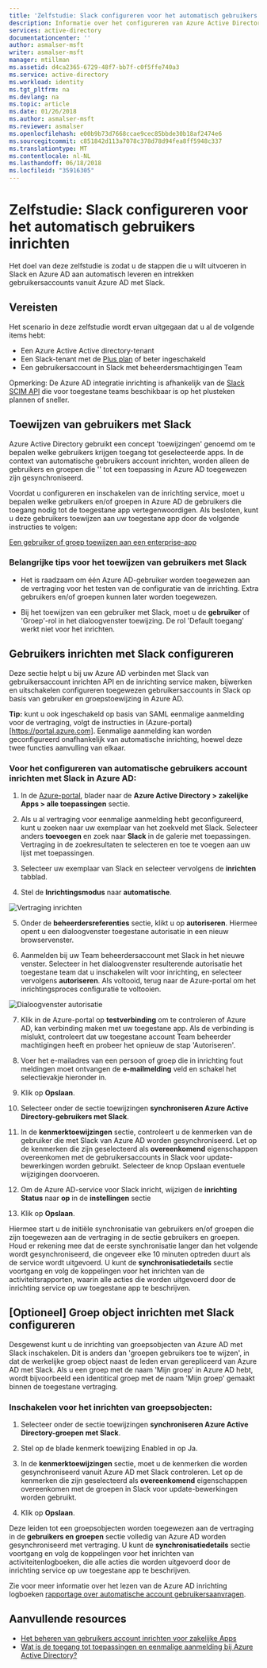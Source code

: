 ```yaml
---
title: 'Zelfstudie: Slack configureren voor het automatisch gebruikers inrichten met Azure Active Directory | Microsoft Docs'
description: Informatie over het configureren van Azure Active Directory automatisch leveren en intrekken accounts van gebruikers met Slack.
services: active-directory
documentationcenter: ''
author: asmalser-msft
writer: asmalser-msft
manager: mtillman
ms.assetid: d4ca2365-6729-48f7-bb7f-c0f5ffe740a3
ms.service: active-directory
ms.workload: identity
ms.tgt_pltfrm: na
ms.devlang: na
ms.topic: article
ms.date: 01/26/2018
ms.author: asmalser-msft
ms.reviewer: asmalser
ms.openlocfilehash: e00b9b73d7668ccae9cec85bbde30b18af2474e6
ms.sourcegitcommit: c851842d113a7078c378d78d94fea8ff5948c337
ms.translationtype: MT
ms.contentlocale: nl-NL
ms.lasthandoff: 06/18/2018
ms.locfileid: "35916305"
---
```

# <a name="tutorial-configure-slack-for-automatic-user-provisioning"></a>Zelfstudie: Slack configureren voor het automatisch gebruikers inrichten


Het doel van deze zelfstudie is zodat u de stappen die u wilt uitvoeren in Slack en Azure AD aan automatisch leveren en intrekken gebruikersaccounts vanuit Azure AD met Slack. 

## <a name="prerequisites"></a>Vereisten

Het scenario in deze zelfstudie wordt ervan uitgegaan dat u al de volgende items hebt:

*   Een Azure Active Active directory-tenant
*   Een Slack-tenant met de [Plus plan](https://aadsyncfabric.slack.com/pricing) of beter ingeschakeld 
*   Een gebruikersaccount in Slack met beheerdersmachtigingen Team 

Opmerking: De Azure AD integratie inrichting is afhankelijk van de [Slack SCIM API](https://api.slack.com/scim) die voor toegestane teams beschikbaar is op het plusteken plannen of sneller.

## <a name="assigning-users-to-slack"></a>Toewijzen van gebruikers met Slack

Azure Active Directory gebruikt een concept 'toewijzingen' genoemd om te bepalen welke gebruikers krijgen toegang tot geselecteerde apps. In de context van automatische gebruikers account inrichten, worden alleen de gebruikers en groepen die '' tot een toepassing in Azure AD toegewezen zijn gesynchroniseerd. 

Voordat u configureren en inschakelen van de inrichting service, moet u bepalen welke gebruikers en/of groepen in Azure AD de gebruikers die toegang nodig tot de toegestane app vertegenwoordigen. Als besloten, kunt u deze gebruikers toewijzen aan uw toegestane app door de volgende instructies te volgen:

[Een gebruiker of groep toewijzen aan een enterprise-app](../manage-apps/assign-user-or-group-access-portal.md)

### <a name="important-tips-for-assigning-users-to-slack"></a>Belangrijke tips voor het toewijzen van gebruikers met Slack

*   Het is raadzaam om één Azure AD-gebruiker worden toegewezen aan de vertraging voor het testen van de configuratie van de inrichting. Extra gebruikers en/of groepen kunnen later worden toegewezen.

*   Bij het toewijzen van een gebruiker met Slack, moet u de **gebruiker** of 'Groep'-rol in het dialoogvenster toewijzing. De rol 'Default toegang' werkt niet voor het inrichten.


## <a name="configuring-user-provisioning-to-slack"></a>Gebruikers inrichten met Slack configureren 

Deze sectie helpt u bij uw Azure AD verbinden met Slack van gebruikersaccount inrichten API en de inrichting service maken, bijwerken en uitschakelen configureren toegewezen gebruikersaccounts in Slack op basis van gebruiker en groepstoewijzing in Azure AD.

**Tip:** kunt u ook ingeschakeld op basis van SAML eenmalige aanmelding voor de vertraging, volgt de instructies in (Azure-portal) [https://portal.azure.com]. Eenmalige aanmelding kan worden geconfigureerd onafhankelijk van automatische inrichting, hoewel deze twee functies aanvulling van elkaar.


### <a name="to-configure-automatic-user-account-provisioning-to-slack-in-azure-ad"></a>Voor het configureren van automatische gebruikers account inrichten met Slack in Azure AD:


1)  In de [Azure-portal](https://portal.azure.com), blader naar de **Azure Active Directory > zakelijke Apps > alle toepassingen** sectie.

2) Als u al vertraging voor eenmalige aanmelding hebt geconfigureerd, kunt u zoeken naar uw exemplaar van het zoekveld met Slack. Selecteer anders **toevoegen** en zoek naar **Slack** in de galerie met toepassingen. Vertraging in de zoekresultaten te selecteren en toe te voegen aan uw lijst met toepassingen.

3)  Selecteer uw exemplaar van Slack en selecteer vervolgens de **inrichten** tabblad.

4)  Stel de **Inrichtingsmodus** naar **automatische**.

![Vertraging inrichten](./media/slack-provisioning-tutorial/Slack1.PNG)

5)  Onder de **beheerdersreferenties** sectie, klikt u op **autoriseren**. Hiermee opent u een dialoogvenster toegestane autorisatie in een nieuw browservenster. 

6) Aanmelden bij uw Team beheerdersaccount met Slack in het nieuwe venster. Selecteer in het dialoogvenster resulterende autorisatie het toegestane team dat u inschakelen wilt voor inrichting, en selecteer vervolgens **autoriseren**. Als voltooid, terug naar de Azure-portal om het inrichtingsproces configuratie te voltooien.

![Dialoogvenster autorisatie](./media/slack-provisioning-tutorial/Slack3.PNG)

7) Klik in de Azure-portal op **testverbinding** om te controleren of Azure AD, kan verbinding maken met uw toegestane app. Als de verbinding is mislukt, controleert dat uw toegestane account Team beheerder machtigingen heeft en probeer het opnieuw de stap 'Autoriseren'.

8) Voer het e-mailadres van een persoon of groep die in inrichting fout meldingen moet ontvangen de **e-mailmelding** veld en schakel het selectievakje hieronder in.

9) Klik op **Opslaan**. 

10) Selecteer onder de sectie toewijzingen **synchroniseren Azure Active Directory-gebruikers met Slack**.

11) In de **kenmerktoewijzingen** sectie, controleert u de kenmerken van de gebruiker die met Slack van Azure AD worden gesynchroniseerd. Let op de kenmerken die zijn geselecteerd als **overeenkomend** eigenschappen overeenkomen met de gebruikersaccounts in Slack voor update-bewerkingen worden gebruikt. Selecteer de knop Opslaan eventuele wijzigingen doorvoeren.

12) Om de Azure AD-service voor Slack inricht, wijzigen de **inrichting Status** naar **op** in de **instellingen** sectie

13) Klik op **Opslaan**. 

Hiermee start u de initiële synchronisatie van gebruikers en/of groepen die zijn toegewezen aan de vertraging in de sectie gebruikers en groepen. Houd er rekening mee dat de eerste synchronisatie langer dan het volgende wordt gesynchroniseerd, die ongeveer elke 10 minuten optreden duurt als de service wordt uitgevoerd. U kunt de **synchronisatiedetails** sectie voortgang en volg de koppelingen voor het inrichten van de activiteitsrapporten, waarin alle acties die worden uitgevoerd door de inrichting service op uw toegestane app te beschrijven.

## <a name="optional-configuring-group-object-provisioning-to-slack"></a>[Optioneel] Groep object inrichten met Slack configureren 

Desgewenst kunt u de inrichting van groepsobjecten van Azure AD met Slack inschakelen. Dit is anders dan 'groepen gebruikers toe te wijzen', in dat de werkelijke groep object naast de leden ervan gerepliceerd van Azure AD met Slack. Als u een groep met de naam 'Mijn groep' in Azure AD hebt, wordt bijvoorbeeld een identitical groep met de naam 'Mijn groep' gemaakt binnen de toegestane vertraging.

### <a name="to-enable-provisioning-of-group-objects"></a>Inschakelen voor het inrichten van groepsobjecten:

1) Selecteer onder de sectie toewijzingen **synchroniseren Azure Active Directory-groepen met Slack**.

2) Stel op de blade kenmerk toewijzing Enabled in op Ja.

3) In de **kenmerktoewijzingen** sectie, moet u de kenmerken die worden gesynchroniseerd vanuit Azure AD met Slack controleren. Let op de kenmerken die zijn geselecteerd als **overeenkomend** eigenschappen overeenkomen met de groepen in Slack voor update-bewerkingen worden gebruikt. 

4) Klik op **Opslaan**.

Deze leiden tot een groepsobjecten worden toegewezen aan de vertraging in de **gebruikers en groepen** sectie volledig van Azure AD worden gesynchroniseerd met vertraging. U kunt de **synchronisatiedetails** sectie voortgang en volg de koppelingen voor het inrichten van activiteitenlogboeken, die alle acties die worden uitgevoerd door de inrichting service op uw toegestane app te beschrijven.

Zie voor meer informatie over het lezen van de Azure AD inrichting logboeken [rapportage over automatische account gebruikersaanvragen](../active-directory-saas-provisioning-reporting.md).


## <a name="additional-resources"></a>Aanvullende resources

* [Het beheren van gebruikers account inrichten voor zakelijke Apps](../manage-apps/configure-automatic-user-provisioning-portal.md)
* [Wat is de toegang tot toepassingen en eenmalige aanmelding bij Azure Active Directory?](../manage-apps/what-is-single-sign-on.md)
